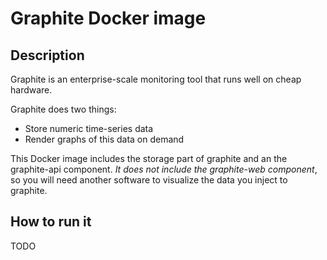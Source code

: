 # Graphite Docker image 

## Description

Graphite is an enterprise-scale monitoring tool that runs well on cheap
hardware.

Graphite does two things:

- Store numeric time-series data
- Render graphs of this data on demand

This Docker image includes the storage part of graphite and an the graphite-api
component. *It does not include the graphite-web component*, so you will need
another software to visualize the data you inject to graphite.

## How to run it

TODO
